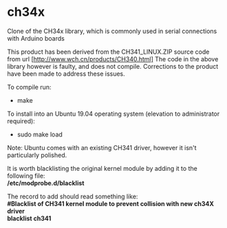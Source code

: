 # ch34x
Clone of the CH34x library, which is commonly used in serial connections with Arduino boards

This product has been derived from the CH341_LINUX.ZIP source code from url [http://www.wch.cn/products/CH340.html]
The code in the above library however is faulty, and does not compile.  Corrections to the product have been made to address these issues.

To compile run:
- make

To install into an Ubuntu 19.04 operating system (elevation to administrator required):
- sudo make load

Note: Ubuntu comes with an existing CH341 driver, however it isn't particularly polished.

It is worth blacklisting the original kernel module by adding it to the following file:\
**/etc/modprobe.d/blacklist**

The record to add should read something like:\
**#Blacklist of CH341 kernel module to prevent collision with new ch34X driver**\
**blacklist ch341**